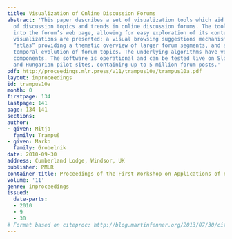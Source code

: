 ```yaml
---
title: Visualization of Online Discussion Forums
abstract: 'This paper describes a set of visualization tools which aid the understanding
  of discussion topics and trends in online discussion forums. The tools integrate
  into the forum’s web page, allowing for easy exploration of its contents. Three
  visualizations are presented: a visual browsing suggestions mechanism, a semantic
  “atlas” providing a thematic overview of larger forum segments, and a timeline displaying
  temporal evolution of forum topics. The underlying algorithms have very few language-dependent
  components. The software is operational and can be tested live on Slovene, Slovak
  and Hungarian pilot sites, containing up to 5 million forum posts.'
pdf: http://proceedings.mlr.press/v11/trampus10a/trampus10a.pdf
layout: inproceedings
id: trampus10a
month: 0
firstpage: 134
lastpage: 141
page: 134-141
sections: 
author:
- given: Mitja
  family: Trampuš
- given: Marko
  family: Grobelnik
date: 2010-09-30
address: Cumberland Lodge, Windsor, UK
publisher: PMLR
container-title: Proceedings of the First Workshop on Applications of Pattern Analysis
volume: '11'
genre: inproceedings
issued:
  date-parts:
  - 2010
  - 9
  - 30
# Format based on citeproc: http://blog.martinfenner.org/2013/07/30/citeproc-yaml-for-bibliographies/
---
```

